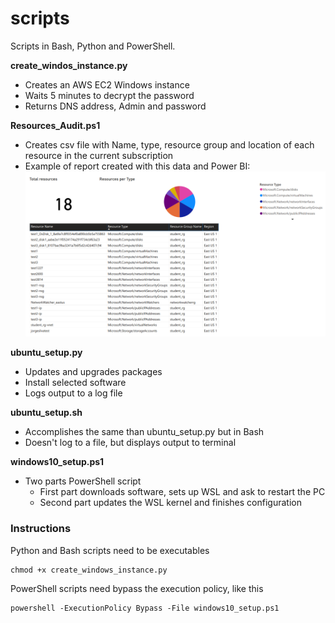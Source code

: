 # scripts
Scripts in Bash, Python and PowerShell.

**create_windos_instance.py**
* Creates an AWS EC2 Windows instance
* Waits 5 minutes to decrypt the password
* Returns DNS address, Admin and password

**Resources_Audit.ps1**
* Creates csv file with Name, type, resource group and location of each resource in the current subscription 
* Example of report created with this data and Power BI:
![Report](https://raw.githubusercontent.com/gorj3/automation/main/readme_img/Resources_Audit_Report.PNG)


**ubuntu_setup.py**
* Updates and upgrades packages
* Install selected software
* Logs output to a log file

**ubuntu_setup.sh**
* Accomplishes the same than ubuntu_setup.py but in Bash
* Doesn't log to a file, but displays output to terminal

**windows10_setup.ps1**
- Two parts PowerShell script
  - First part downloads software, sets up WSL and ask to restart the PC
  - Second part updates the WSL kernel and finishes configuration

### Instructions
Python and Bash scripts need to be executables
```
chmod +x create_windows_instance.py
```
PowerShell scripts need bypass the execution policy, like this
```
powershell -ExecutionPolicy Bypass -File windows10_setup.ps1
```
